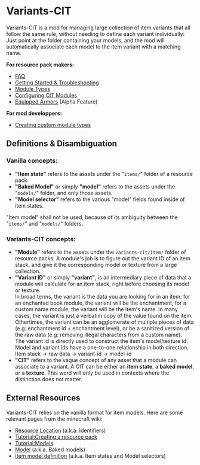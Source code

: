 # Variants-CIT

Variants-CIT is a mod for managing large collection of item variants that all follow the same rule, without needing to define each variant individually: Just point at the folder containing your models, and the mod will automatically associate each model to the item variant with a matching name.

**For resource pack makers:**
- [FAQ](./FAQ)
- [Getting Started & Troubleshooting](./Getting%20Started%20&%20Troubleshooting)
- [Module Types](./Module-Types)
- [Configuring CIT Modules](./Module-Configuration)
- [Equipped Armors](./Equipped%20Armor) (Alpha Feature)

**For mod developpers:**
- [Creating custom module types](./Java-API)


## Definitions & Disambiguation
### Vanilla concepts:

- **"Item state"** refers to the assets under the "`items/`" folder of a resource pack.
- **"Baked Model"** or simply **"model"** refers to the assets under the "`models/`" folder, and only those assets.
- **"Model selector"** refers to the various "model" fields found inside of item states.

"Item model" shall not be used, because of its ambiguity between the "`items/`" and "`models/`" folders.

### Variants-CIT concepts:
- **"Module"** refers to the assets under the `variants-cit/item/` folder of resource packs. A module's job is to figure out the variant ID of an item stack, and give it the corresponding model or texture from a large collection.
- **"Variant ID"** or simply **"variant"**, is an intermediary piece of data that a module will calculate for an item stack, right before choosing its model or texture.  
In broad terms, the variant is the data you are looking for in an item: for an enchanted book module, the variant will be the enchantment, for a custom name module, the variant will be the item's name. In many cases, the variant is just a verbatim copy of the value found on the item. Othertimes, the variant can be an agglomerate of multiple pieces of data (e.g: enchantment id + enchantment level), or be a sanitized version of the raw data (e.g: removing illegal characters from a custom name).  
The variant id is directly used to construct the item's model/texture id. Model and variant ids have a one-to-one relationship in both direction.  
Item stack -> raw data -> variant-id -> model-id
- **"CIT"** refers to the vague concept of any asset that a module can associate to a variant. A CIT can be either an **item state**, a **baked model**, or a **texture**. This word will only be used in contexts where the distinction does not matter.

## External Resources
Variants-CIT relies on the vanilla format for item models. Here are some relevant pages from the minecraft wiki:
- [Resource Location](https://minecraft.wiki/w/Resource_location) (a.k.a. Identifiers)
- [Tutorial:Creating a resource pack](https://minecraft.wiki/w/Tutorial:Creating_a_resource_pack)
- [Tutorial:Models](https://minecraft.wiki/w/Tutorial:Models#Item_models)
- [Model](https://minecraft.wiki/w/Model) (a.k.a. Baked models)
- [Item model definition](https://minecraft.wiki/w/Items_model_definition) (a.k.a. Item states and Model selectors)
